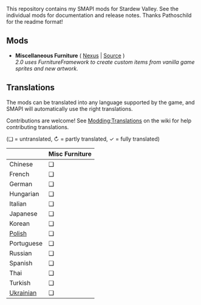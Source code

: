 This repository contains my SMAPI mods for Stardew Valley. See the individual mods for documentation and release notes. Thanks Pathoschild for the readme format!

## Mods
* **Miscellaneous Furniture** ( [Nexus](https://www.nexusmods.com/stardewvalley/mods/23437) | [Source](MiscellaneousFurniture) )  
_2.0 uses FurnitureFramework to create custom items from vanilla game sprites and new artwork._

## Translations
The mods can be translated into any language supported by the game, and SMAPI will automatically use the right translations.

Contributions are welcome! See [Modding:Translations](https://stardewvalleywiki.com/Modding:Translations) on the wiki for help contributing translations.

(❑ = untranslated, ↻ = partly translated, ✓ = fully translated)

| &nbsp; | Misc Furniture | 
| --- | --- |
| Chinese | ❑ |
| French | ❑ |
| German | ❑ |
| Hungarian | ❑ |
| Italian | ❑ |
| Japanese | ❑ |
| Korean | ❑ |
| [Polish](https://www.nexusmods.com/stardewvalley/mods/3616) | ❑ |
| Portuguese | ❑ |
| Russian | ❑ |
| Spanish | ❑ |
| Thai | ❑ |
| Turkish | ❑ |
| [Ukrainian](https://www.nexusmods.com/stardewvalley/mods/8427) | ❑ |
